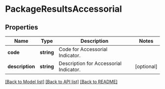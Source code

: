 # PackageResultsAccessorial

## Properties
Name | Type | Description | Notes
------------ | ------------- | ------------- | -------------
**code** | **string** | Code for Accessorial Indicator. | 
**description** | **string** | Description for Accessorial Indicator. | [optional] 

[[Back to Model list]](../../README.md#documentation-for-models) [[Back to API list]](../../README.md#documentation-for-api-endpoints) [[Back to README]](../../README.md)

